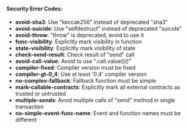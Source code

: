 #### Security Error Codes:
 - **avoid-sha3**: Use "keccak256" instead of deprecated "sha3"
 - **avoid-suicide**: Use "selfdestruct" instead of deprecated "suicide"
 - **avoid-throw**: "throw" is deprecated, avoid to use it
 - **func-visibility**: Explicitly mark visibility in function
 - **state-visibility**: Explicitly mark visibility of state
 - **check-send-result**: Check result of "send" call
 - **avoid-call-value**: Avoid to use ".call.value()()"
 - **compiler-fixed**: Compiler version must be fixed
 - **compiler-gt-0_4**: Use at least '0.4' compiler version
 - **no-complex-fallback**: Fallback function must be simple
 - **mark-callable-contracts**: Explicitly mark all external contracts as trusted or untrusted
 - **multiple-sends**: Avoid multiple calls of "send" method in single transaction
 - **no-simple-event-func-name**: Event and function names must be different